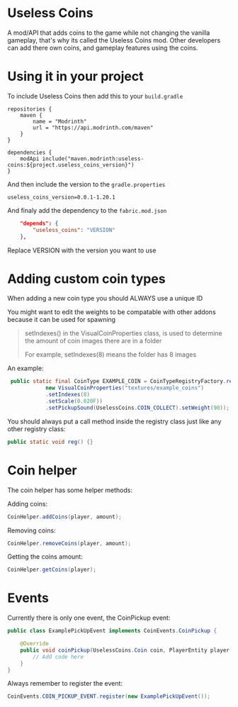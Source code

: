 # Useless Coins
A mod/API that adds coins to the game while not changing the vanilla gameplay, 
that's why its called the Useless Coins mod. Other developers can add there own coins,
and gameplay features using the coins.

# Using it in your project
To include Useless Coins then add this to your ``build.gradle``
``` Gradle
repositories {
	maven {
		name = "Modrinth"
		url = "https://api.modrinth.com/maven"
	}
}

dependencies {
	modApi include("maven.modrinth:useless-coins:${project.useless_coins_version}")
}
```
And then include the version to the ``gradle.properties``
``` Properties
useless_coins_version=0.0.1-1.20.1
```
And finaly add the dependency to the ``fabric.mod.json``
``` Json
	"depends": {
		"useless_coins": "VERSION"
	},
```
Replace VERSION with the version you want to use

# Adding custom coin types
When adding a new coin type you should ALWAYS use a unique ID

You might want to edit the weights to be compatable with other addons because it can be used for spawning

>setIndexes() in the VisualCoinProperties class, is used to determine the amount of coin images there are in a folder
>
>For example, setIndexes(8) means the folder has 8 images

An example:

``` Java
 public static final CoinType EXAMPLE_COIN = CoinTypeRegistryFactory.register(1241, new CoinType().setVisualCoinProperties(
            new VisualCoinProperties("textures/example_coins")
            .setIndexes(8)
            .setScale(0.020F))
            .setPickupSound(UselessCoins.COIN_COLLECT).setWeight(90));
```

You should always put a call method inside the registry class just like any other registry class:

``` Java
public static void reg() {}
```

# Coin helper
The coin helper has some helper methods:

Adding coins:
``` Java
CoinHelper.addCoins(player, amount);
```
Removing coins:
``` Java
CoinHelper.removeCoins(player, amount);
```
Getting the coins amount:
``` Java
CoinHelper.getCoins(player);
```

# Events
Currently there is only one event, the CoinPickup event:

``` Java
public class ExamplePickUpEvent implements CoinEvents.CoinPickup {

    @Override
    public void coinPickup(UselessCoins.Coin coin, PlayerEntity player) {
        // Add code here
    }
}
```
Always remember to register the event:
``` Java
CoinEvents.COIN_PICKUP_EVENT.register(new ExamplePickUpEvent());
```
